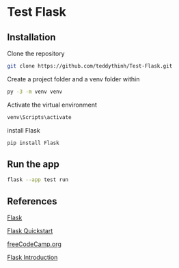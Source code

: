 # Test Flask

## Installation

Clone the repository

```bash
git clone https://github.com/teddythinh/Test-Flask.git
```

Create a project folder and a venv folder within

```bash
py -3 -m venv venv
```

Activate the virtual environment

```bash
venv\Scripts\activate
```

install Flask

```bash
pip install Flask
```

## Run the app

```bash
flask --app test run
```

## References

[Flask](https://flask.palletsprojects.com/en/2.2.x/)

[Flask Quickstart](https://flask.palletsprojects.com/en/2.2.x/quickstart/)

[freeCodeCamp.org](https://youtu.be/Z1RJmh_OqeA)

[Flask Introduction](https://github.com/jakerieger/FlaskIntroduction)
